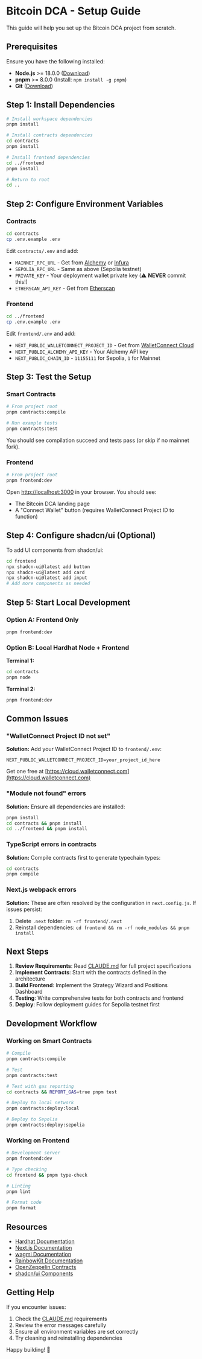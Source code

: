 # Bitcoin DCA - Setup Guide

This guide will help you set up the Bitcoin DCA project from scratch.

## Prerequisites

Ensure you have the following installed:

- **Node.js** >= 18.0.0 ([Download](https://nodejs.org/))
- **pnpm** >= 8.0.0 (Install: `npm install -g pnpm`)
- **Git** ([Download](https://git-scm.com/))

## Step 1: Install Dependencies

```bash
# Install workspace dependencies
pnpm install

# Install contracts dependencies
cd contracts
pnpm install

# Install frontend dependencies
cd ../frontend
pnpm install

# Return to root
cd ..
```

## Step 2: Configure Environment Variables

### Contracts

```bash
cd contracts
cp .env.example .env
```

Edit `contracts/.env` and add:

- `MAINNET_RPC_URL` - Get from [Alchemy](https://www.alchemy.com/) or [Infura](https://infura.io/)
- `SEPOLIA_RPC_URL` - Same as above (Sepolia testnet)
- `PRIVATE_KEY` - Your deployment wallet private key (⚠️ **NEVER** commit this!)
- `ETHERSCAN_API_KEY` - Get from [Etherscan](https://etherscan.io/apis)

### Frontend

```bash
cd ../frontend
cp .env.example .env
```

Edit `frontend/.env` and add:

- `NEXT_PUBLIC_WALLETCONNECT_PROJECT_ID` - Get from [WalletConnect Cloud](https://cloud.walletconnect.com/)
- `NEXT_PUBLIC_ALCHEMY_API_KEY` - Your Alchemy API key
- `NEXT_PUBLIC_CHAIN_ID` - `11155111` for Sepolia, `1` for Mainnet

## Step 3: Test the Setup

### Smart Contracts

```bash
# From project root
pnpm contracts:compile

# Run example tests
pnpm contracts:test
```

You should see compilation succeed and tests pass (or skip if no mainnet fork).

### Frontend

```bash
# From project root
pnpm frontend:dev
```

Open [http://localhost:3000](http://localhost:3000) in your browser. You should see:
- The Bitcoin DCA landing page
- A "Connect Wallet" button (requires WalletConnect Project ID to function)

## Step 4: Configure shadcn/ui (Optional)

To add UI components from shadcn/ui:

```bash
cd frontend
npx shadcn-ui@latest add button
npx shadcn-ui@latest add card
npx shadcn-ui@latest add input
# Add more components as needed
```

## Step 5: Start Local Development

### Option A: Frontend Only

```bash
pnpm frontend:dev
```

### Option B: Local Hardhat Node + Frontend

**Terminal 1:**
```bash
cd contracts
pnpm node
```

**Terminal 2:**
```bash
pnpm frontend:dev
```

## Common Issues

### "WalletConnect Project ID not set"

**Solution:** Add your WalletConnect Project ID to `frontend/.env`:
```env
NEXT_PUBLIC_WALLETCONNECT_PROJECT_ID=your_project_id_here
```
Get one free at [https://cloud.walletconnect.com](https://cloud.walletconnect.com)

### "Module not found" errors

**Solution:** Ensure all dependencies are installed:
```bash
pnpm install
cd contracts && pnpm install
cd ../frontend && pnpm install
```

### TypeScript errors in contracts

**Solution:** Compile contracts first to generate typechain types:
```bash
cd contracts
pnpm compile
```

### Next.js webpack errors

**Solution:** These are often resolved by the configuration in `next.config.js`. If issues persist:
1. Delete `.next` folder: `rm -rf frontend/.next`
2. Reinstall dependencies: `cd frontend && rm -rf node_modules && pnpm install`

## Next Steps

1. **Review Requirements**: Read [CLAUDE.md](./CLAUDE.md) for full project specifications
2. **Implement Contracts**: Start with the contracts defined in the architecture
3. **Build Frontend**: Implement the Strategy Wizard and Positions Dashboard
4. **Testing**: Write comprehensive tests for both contracts and frontend
5. **Deploy**: Follow deployment guides for Sepolia testnet first

## Development Workflow

### Working on Smart Contracts

```bash
# Compile
pnpm contracts:compile

# Test
pnpm contracts:test

# Test with gas reporting
cd contracts && REPORT_GAS=true pnpm test

# Deploy to local network
pnpm contracts:deploy:local

# Deploy to Sepolia
pnpm contracts:deploy:sepolia
```

### Working on Frontend

```bash
# Development server
pnpm frontend:dev

# Type checking
cd frontend && pnpm type-check

# Linting
pnpm lint

# Format code
pnpm format
```

## Resources

- [Hardhat Documentation](https://hardhat.org/docs)
- [Next.js Documentation](https://nextjs.org/docs)
- [wagmi Documentation](https://wagmi.sh/)
- [RainbowKit Documentation](https://www.rainbowkit.com/docs/introduction)
- [OpenZeppelin Contracts](https://docs.openzeppelin.com/contracts)
- [shadcn/ui Components](https://ui.shadcn.com/)

## Getting Help

If you encounter issues:

1. Check the [CLAUDE.md](./CLAUDE.md) requirements
2. Review the error messages carefully
3. Ensure all environment variables are set correctly
4. Try cleaning and reinstalling dependencies

Happy building! 🚀
